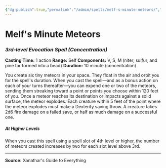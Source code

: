 ```yaml
---
{"dg-publish":true,"permalink":"/admin/spells/melf-s-minute-meteors/","hide":true,"updated":"2025-08-11T11:53:30.981+01:00"}
---
```


# Melf's Minute Meteors
### *3rd-level Evocation Spell* *(Concentration)*
**Casting Time:** 1 action
**Range:** Self
**Components:** V, S, M (niter, sulfur, and pine tar formed into a bead)
**Duration:** 10 minute (concentration)

You create six tiny meteors in your space. They float in the air and orbit you for the spell's duration. When you cast the spell—and as a bonus action on each of your turns thereafter—you can expend one or two of the meteors, sending them streaking toward a point or points you choose within 120 feet of you. Once a meteor reaches its destination or impacts against a solid surface, the meteor explodes. Each creature within 5 feet of the point where the meteor explodes must make a Dexterity saving throw. A creature takes 2d6 fire damage on a failed save, or half as much damage on a successful one.

##### At Higher Levels
When you cast this spell using a spell slot of 4th level or higher, the number of meteors created increases by two for each slot level above 3rd.

---
**Source:** Xanathar's Guide to Everything